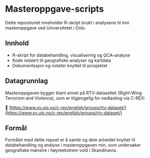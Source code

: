 # Masteroppgave-scripts

Dette repositoriet inneholder R-skript brukt i analysene til min masteroppgave ved Universitetet i Oslo.

## Innhold

- R-skript for databehandling, visualisering og QCA-analyse
- Kode relatert til geografiske analyser og kartdata
- Dokumentasjon og notater knyttet til prosjektet

## Datagrunnlag

Masteroppgaven bygger blant annet på RTV-datasettet (Right-Wing Terrorism and Violence), som er tilgjengelig for nedlasting via C-REX:

🔗 [https://www.sv.uio.no/c-rex/english/groups/rtv-dataset/](https://www.sv.uio.no/c-rex/english/groups/rtv-dataset/)


## Formål

Formålet med dette repoet er å samle og dele arbeidet knyttet til databehandling og analyse i masteroppgaven min, som undersøker geografiske mønstre i høyreekstrem vold i Skandinavia.
